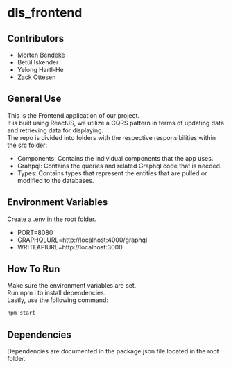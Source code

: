 
# dls_frontend

## Contributors

- Morten Bendeke
- Betül Iskender
- Yelong Hartl-He
- Zack Ottesen

## General Use
This is the Frontend application of our project.<br>
It is built using ReactJS, we utilize a CQRS pattern in terms of updating data and retrieving data for displaying.<br>
The repo is divided into folders with the respective responsibilities within the src folder:
- Components: Contains the individual components that the app uses.
- Grahpql: Contains the queries and related Graphql code that is needed.
- Types: Contains types that represent the entities that are pulled or modified to the databases.

## Environment Variables
Create a .env in the root folder.

- PORT=8080
- GRAPHQLURL=http://localhost:4000/graphql
- WRITEAPIURL=http://localhost:3000


## How To Run
Make sure the environment variables are set.<br>
Run npm i to install dependencies.<br>
Lastly, use the following command:

```bash
npm start
```

## Dependencies
Dependencies are documented in the package.json file located in the root folder.
